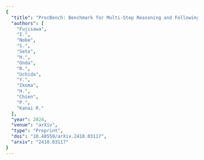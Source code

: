 ```yaml
---
{
  "title": "ProcBench: Benchmark for Multi-Step Reasoning and Following Procedure",
  "authors": [
    "Fujisawa",
    "I.",
    "Nobe",
    "S.",
    "Seto",
    "H.",
    "Onda",
    "R.",
    "Uchida",
    "Y.",
    "Ikoma",
    "H.",
    "Chien",
    "P.",
    "Kanai R."
  ],
  "year": 2024,
  "venue": "arXiv",
  "type": "Preprint",
  "doi": "10.48550/arXiv.2410.03117",
  "arxiv": "2410.03117"
}
---
```

